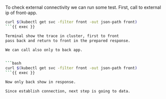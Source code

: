 To check external connectivity we can run some test. 
First, call to external ip of front-app.


```bash
curl $(kubectl get svc -filter front -out json-path front)
```{{ exec }}

Terminal show the trace in cluster, first to front
pass back and return to front in the prepared response.

We can call also only to back app.


```bash
curl $(kubectl get svc -filter front -out json-path front)
```{{ exec }}

Now only back show in response. 

Since establish connection, next step is going to data.
